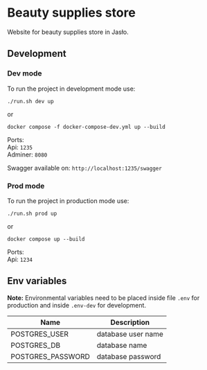 # Beauty supplies store

Website for beauty supplies store in Jasło.

## Development

### **Dev mode**

To run the project in development mode use:

```
./run.sh dev up
```

or

```
docker compose -f docker-compose-dev.yml up --build
```

Ports:  
Api: `1235`  
Adminer: `8080`

Swagger available on: `http://localhost:1235/swagger`

### **Prod mode**

To run the project in production mode use:

```
./run.sh prod up
```

or

```
docker compose up --build
```

Ports:  
Api: `1234`

## Env variables

**Note:** Environmental variables need to be placed inside file `.env` for production and inside `.env-dev` for development.

| Name              | Description        |
| ----------------- | ------------------ |
| POSTGRES_USER     | database user name |
| POSTGRES_DB       | database name      |
| POSTGRES_PASSWORD | database password  |
